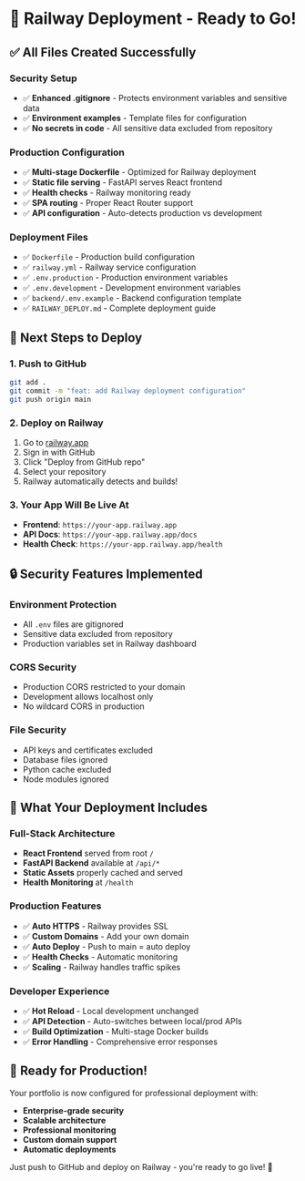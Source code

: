 # 🚀 Railway Deployment - Ready to Go!

## ✅ All Files Created Successfully

### **Security Setup**
- ✅ **Enhanced .gitignore** - Protects environment variables and sensitive data
- ✅ **Environment examples** - Template files for configuration
- ✅ **No secrets in code** - All sensitive data excluded from repository

### **Production Configuration**
- ✅ **Multi-stage Dockerfile** - Optimized for Railway deployment
- ✅ **Static file serving** - FastAPI serves React frontend
- ✅ **Health checks** - Railway monitoring ready
- ✅ **SPA routing** - Proper React Router support
- ✅ **API configuration** - Auto-detects production vs development

### **Deployment Files**
- ✅ `Dockerfile` - Production build configuration
- ✅ `railway.yml` - Railway service configuration  
- ✅ `.env.production` - Production environment variables
- ✅ `.env.development` - Development environment variables
- ✅ `backend/.env.example` - Backend configuration template
- ✅ `RAILWAY_DEPLOY.md` - Complete deployment guide

## 🎯 Next Steps to Deploy

### **1. Push to GitHub**
```bash
git add .
git commit -m "feat: add Railway deployment configuration"
git push origin main
```

### **2. Deploy on Railway**
1. Go to [railway.app](https://railway.app)
2. Sign in with GitHub
3. Click "Deploy from GitHub repo"
4. Select your repository
5. Railway automatically detects and builds!

### **3. Your App Will Be Live At**
- **Frontend**: `https://your-app.railway.app`
- **API Docs**: `https://your-app.railway.app/docs`
- **Health Check**: `https://your-app.railway.app/health`

## 🔒 Security Features Implemented

### **Environment Protection**
- All `.env` files are gitignored
- Sensitive data excluded from repository
- Production variables set in Railway dashboard

### **CORS Security**
- Production CORS restricted to your domain
- Development allows localhost only
- No wildcard CORS in production

### **File Security**
- API keys and certificates excluded
- Database files ignored
- Python cache excluded
- Node modules ignored

## 🎯 What Your Deployment Includes

### **Full-Stack Architecture**
- **React Frontend** served from root `/`
- **FastAPI Backend** available at `/api/*`
- **Static Assets** properly cached and served
- **Health Monitoring** at `/health`

### **Production Features**
- ✅ **Auto HTTPS** - Railway provides SSL
- ✅ **Custom Domains** - Add your own domain
- ✅ **Auto Deploy** - Push to main = auto deploy
- ✅ **Health Checks** - Automatic monitoring
- ✅ **Scaling** - Railway handles traffic spikes

### **Developer Experience**
- ✅ **Hot Reload** - Local development unchanged
- ✅ **API Detection** - Auto-switches between local/prod APIs
- ✅ **Build Optimization** - Multi-stage Docker builds
- ✅ **Error Handling** - Comprehensive error responses

## 🚀 Ready for Production!

Your portfolio is now configured for professional deployment with:
- **Enterprise-grade security**
- **Scalable architecture** 
- **Professional monitoring**
- **Custom domain support**
- **Automatic deployments**

Just push to GitHub and deploy on Railway - you're ready to go live! 🎉